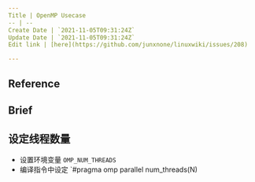 ```yaml
---
Title | OpenMP Usecase
-- | --
Create Date | `2021-11-05T09:31:24Z`
Update Date | `2021-11-05T09:31:24Z`
Edit link | [here](https://github.com/junxnone/linuxwiki/issues/208)

---
```

## Reference

## Brief

## 设定线程数量
- 设置环境变量 `OMP_NUM_THREADS`
- 编译指令中设定 `#pragma omp parallel num_threads(N)
